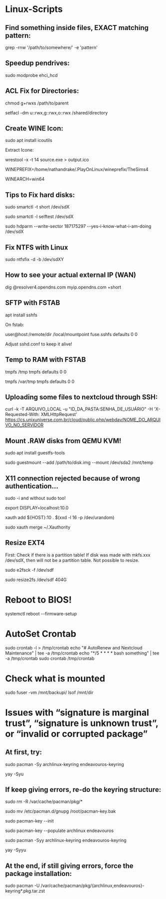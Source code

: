 # Linux-Scripts

## Find something inside files, EXACT matching pattern:
grep -rnw '/path/to/somewhere/' -e 'pattern'

## Speedup pendrives:

sudo modprobe ehci_hcd

## ACL Fix for Directories:

chmod g+rwxs /path/to/parent

setfacl -dm u::rwx,g::rwx,o::rwx /shared/directory

## Create WINE Icon:

sudo apt install icoutils

Extract Icone:

wrestool -x -t 14 source.exe > output.ico

WINEPREFIX=/home/nathandrake/.PlayOnLinux/wineprefix/TheSims4

WINEARCH=win64

## Tips to Fix hard disks:

sudo smartctl -t short /dev/sdX

sudo smartctl -l selftest /dev/sdX

sudo hdparm --write-sector 187175297 --yes-i-know-what-i-am-doing /dev/sdX

## Fix NTFS with Linux

sudo ntfsfix -d -b /dev/sdXY

## How to see your actual external IP (WAN)

dig @resolver4.opendns.com myip.opendns.com +short

## SFTP with FSTAB

apt install sshfs

On fstab:

user@host:/remote/dir  /local/mountpoint  fuse.sshfs  defaults  0  0

Adjust sshd.conf to keep it alive!

## Temp to RAM with FSTAB

tmpfs /tmp tmpfs defaults 0 0

tmpfs /var/tmp tmpfs defaults 0 0

## Uploading some files to nextcloud through SSH:

curl -k -T ARQUIVO_LOCAL -u "ID_DA_PASTA:SENHA_DE_USUÁRIO" -H 'X-Requested-With: XMLHttpRequest' https://cs.unixuniverse.com.br/cloud/public.php/webdav/NOME_DO_ARQUIVO_NO_SERVIDOR

## Mount .RAW disks from QEMU KVM!

sudo apt install guestfs-tools

sudo guestmount --add /path/to/disk.img --mount /dev/sda2 /mnt/temp

## X11 connection rejected because of wrong authentication...

sudo -i and without sudo too!

export DISPLAY=localhost:10.0

xauth add ${HOST}:10 . $(xxd -l 16 -p /dev/urandom)

sudo xauth merge ~/.Xauthority

## Resize EXT4

First: Check if there is a partition table! If disk was made with mkfs.xxx /dev/sdX, then will not be a partition table. Not possible to resize.

sudo e2fsck -f /dev/sdf

sudo resize2fs /dev/sdf 404G

# Reboot to BIOS!

systemctl reboot --firmware-setup

# AutoSet Crontab

sudo crontab -l > /tmp/crontab
echo "# AutoRenew and Nextcloud Maintenance" | tee -a /tmp/crontab
echo "*/5 * * * * bash something" | tee -a /tmp/crontab
sudo crontab /tmp/crontab

# Check what is mounted

sudo fuser -vm /mnt/backupi/
lsof /mnt/dir

# Issues with “signature is marginal trust”, “signature is unknown trust”, or “invalid or corrupted package”

## At first, try:

sudo pacman -Sy archlinux-keyring endeavouros-keyring

yay -Syu

## If keep giving errors, re-do the keyring structure:

sudo rm -R /var/cache/pacman/pkg/*

sudo mv /etc/pacman.d/gnupg /root/pacman-key.bak

sudo pacman-key --init

sudo pacman-key --populate archlinux endeavouros

sudo pacman -Syy archlinux-keyring endeavouros-keyring

yay -Syyu

## At the end, if still giving errors, force the package installation:


sudo pacman -U /var/cache/pacman/pkg/{archlinux,endeavouros}-keyring*.pkg.tar.zst
